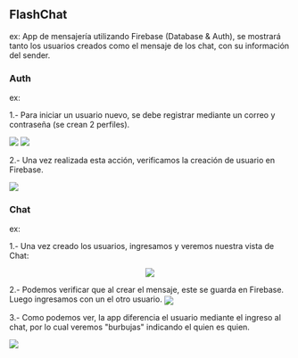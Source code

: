 ## FlashChat 

ex: App de mensajería utilizando Firebase (Database & Auth), se mostrará tanto los usuarios creados como el mensaje de los chat, con su información del sender.

### Auth ###
ex:

1.- Para iniciar un usuario nuevo, se debe registrar mediante un correo y contraseña (se crean 2 perfiles).

<img src="https://media.giphy.com/media/WopdBs4vmgUBHN89Vj/giphy.gif">
<img src="https://media.giphy.com/media/Y1GoOUsQ2OqkFVHoOH/giphy.gif">

2.- Una vez realizada esta acción, verificamos la creación de usuario en Firebase.

<img align="center" src="https://media.giphy.com/media/ehIyoKWHL8jkRjqRUp/giphy.gif">

### Chat ###
ex:

1.- Una vez creado los usuarios, ingresamos y veremos nuestra vista de Chat:
<p align="center">
<img align="center" src="https://media.giphy.com/media/llUVidMkK6RQgyBRLd/giphy.gif">
</p>
2.- Podemos verificar que al crear el mensaje, este se guarda en Firebase. Luego ingresamos con un el otro usuario.

<img align="center" src="https://media.giphy.com/media/YRDx0X8z3gp83fl3pC/giphy.gif">

3.- Como podemos ver, la app diferencia el usuario mediante el ingreso al chat, por lo cual veremos "burbujas" indicando el quien es quien.

<img align="center" src="https://media.giphy.com/media/co5VUrMprkWbZlVsFg/giphy.gif">
